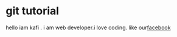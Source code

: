 # git tutorial

hello iam kafi . i am web developer.i love coding.
like our[facebook](https://www.facebook.com/)